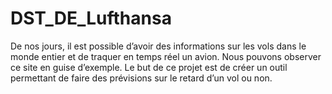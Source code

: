# DST_DE_Lufthansa
De nos jours, il est possible d’avoir des informations sur les vols dans le monde entier et de traquer en temps réel un avion. Nous pouvons observer ce site en guise d’exemple. Le but de ce projet est de créer un outil permettant de faire des prévisions sur le retard d’un vol ou non.
